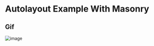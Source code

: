 # Autolayout Example With Masonry

## Gif
![image](http://zorrochen.qiniudn.com/blog_autolayout_example_with_masonry_1.gif)